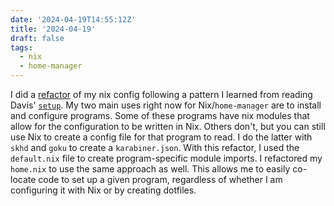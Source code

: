```yaml
---
date: '2024-04-19T14:55:12Z'
title: '2024-04-19'
draft: false
tags:
  - nix
  - home-manager
---
```


I did a [refactor](https://github.com/danielcorin/nix-config/commit/104dc604bacfa5d6ee66d8cbf5a3e43a8ed90178) of my nix config following a pattern I learned from reading Davis' [`setup`](https://github.com/davish/setup/).
My two main uses right now for Nix/`home-manager` are to install and configure programs.
Some of these programs have nix modules that allow for the configuration to be written in Nix.
Others don't, but you can still use Nix to create a config file for that program to read.
I do the latter with `skhd` and `goku` to create a `karabiner.json`.
With this refactor, I used the `default.nix` file to create program-specific module imports.
I refactored my `home.nix` to use the same approach as well.
This allows me to easily co-locate code to set up a given program, regardless of whether I am configuring it with Nix or by creating dotfiles.
